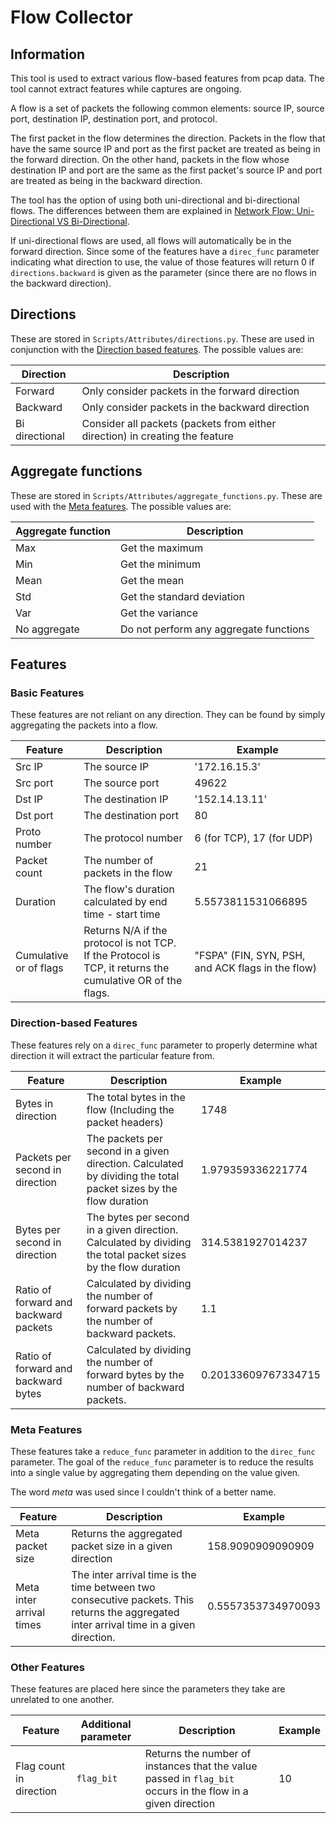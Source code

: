 # Flow Collector
## Information
This tool is used to extract various flow-based features from pcap data. The tool cannot extract features while captures are ongoing.

A flow is a set of packets the following common elements: source IP, source port, destination IP, destination port, and protocol.

The first packet in the flow determines the direction. Packets in the flow that have the same source IP and port as the first packet are treated as being in the forward direction. On the other hand, packets in the flow whose destination IP and port are the same as the first packet's source IP and port are treated as being in the backward direction.

The tool has the option of using both uni-directional and bi-directional flows. The differences between them are explained in [Network Flow: Uni-Directional VS Bi-Directional](http://geek00l.blogspot.com/2008/01/network-flow-uni-directional-vs-bi.html).

If uni-directional flows are used, all flows will automatically be in the forward direction. Since some of the features have a `direc_func` parameter indicating what direction to use, the value of those features will return 0 if `directions.backward` is given as the parameter (since there are no flows in the backward direction).

## Directions
These are stored in `Scripts/Attributes/directions.py`. These are used in conjunction with the [Direction based features](###-Direction-based-Features). The possible values are:

Direction | Description
--- | ---
Forward        | Only consider packets in the forward direction
Backward       | Only consider packets in the backward direction
Bi directional | Consider all packets (packets from either direction) in creating the feature

## Aggregate functions
These are stored in  `Scripts/Attributes/aggregate_functions.py`. These are used with the [Meta features](###-Meta-Features). The possible values are:

Aggregate function | Description
--- | ---
Max  | Get the maximum
Min  | Get the minimum
Mean | Get the mean
Std  | Get the standard deviation
Var  | Get the variance
No aggregate  | Do not perform any aggregate functions


## Features
### Basic Features
These features are not reliant on any direction. They can be found by simply aggregating the packets into a flow.

Feature | Description | Example
--- | --- | ---
Src IP                 | The source IP | '172.16.15.3'
Src port               | The source port | 49622
Dst IP                 | The destination IP | '152.14.13.11'
Dst port               | The destination port | 80
Proto number           | The protocol number  | 6 (for TCP), 17 (for UDP)
Packet count           | The number of packets in the flow | 21
Duration               | The flow's duration calculated by end time - start time | 5.5573811531066895
Cumulative or of flags | Returns N/A if the protocol is not TCP. If the Protocol is TCP, it returns the cumulative OR of the flags. | "FSPA" (FIN, SYN, PSH, and ACK flags in the flow)

### Direction-based Features
These features rely on a `direc_func` parameter to properly determine what direction it will extract the particular feature from.

Feature | Description | Example
--- | --- | ---
Bytes in direction                    | The total bytes in the flow (Including the packet headers) | 1748
Packets per second in direction       | The packets per second in a given direction. Calculated by dividing the total packet sizes by the flow duration | 1.979359336221774
Bytes per second in direction         | The bytes per second in a given direction. Calculated by dividing the total packet sizes by the flow duration | 314.5381927014237
Ratio of forward and backward packets | Calculated by dividing the number of forward packets by the number of backward packets. | 1.1
Ratio of forward and backward bytes   | Calculated by dividing the number of forward bytes by the number of backward packets. | 0.20133609767334715


### Meta Features
These features take a `reduce_func` parameter in addition to the `direc_func` parameter. The goal of the  `reduce_func` parameter is to reduce the results into a single value by aggregating them depending on the value given.

The word *meta* was used since I couldn't think of a better name.

Feature | Description | Example
--- | --- | ---
Meta packet size         | Returns the aggregated packet size in a given direction | 158.9090909090909
Meta inter arrival times | The inter arrival time is the time between two consecutive packets. This returns the aggregated inter arrival time in a given direction. | 0.5557353734970093

### Other Features
These features are placed here since the parameters they take are unrelated to one another.

Feature | Additional parameter | Description | Example
--- | --- | --- | ---
Flag count in direction | `flag_bit` | Returns the number of instances that the value passed in `flag_bit` occurs in the flow in a given direction | 10